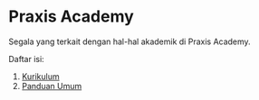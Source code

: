 # Praxis Academy
Segala yang terkait dengan hal-hal akademik di Praxis Academy.

Daftar isi:
1. [Kurikulum](kurikulum/)
2. [Panduan Umum](panduan-umum/)

